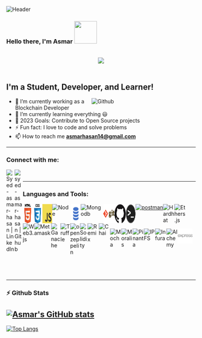 ![Header](./[https://www.ergonized.com/wp-content/uploads/2021/12/guide-on-hiring-blockchain-engineer-min.png])

### Hello there, I'm Asmar <img src="https://media.giphy.com/media/h8NnG7uDobXO576L0G/giphy.gif" width="60" height="60" />

<p align="center">
<br><img src="https://github.com/chiraag-kakar/chiraag-kakar/blob/master/hadder.gif" width="280px"><br><br>
</p>

## I'm a Student, Developer, and Learner!
<img width="55%" align="right" alt="Github" src="https://raw.githubusercontent.com/onimur/.github/master/.resources/git-header.svg" />

- 🔭 I’m currently working as a Blockchain Developer
- 🌱 I’m currently learning everything 😃
- 🥅 2023 Goals: Contribute to Open Source projects
- ⚡ Fun fact: I love to code and solve problems
- 📫 How to reach me **asmarhasan14@gmail.com**

---

### Connect with me:

[<img align="left" alt="Syed-asmar-hasan | LinkedIn" width="22px" src="https://cdn.jsdelivr.net/npm/simple-icons@v3/icons/linkedin.svg" />][linkedin]
[<img align="left" alt="syed-asmar-hasan | Github" width="22px" src="https://cdn.jsdelivr.net/npm/simple-icons@v3/icons/github.svg" />][github]

<br />

---

### Languages and Tools:

<div style="display: flex; flex-wrap:wrap;">
<!-- <img align="left" alt="Visual Studio Code" width="26px" src="https://raw.githubusercontent.com/github/explore/80688e429a7d4ef2fca1e82350fe8e3517d3494d/topics/visual-studio-code/visual-studio-code.png" /> -->
<img align="left" alt="HTML5" width="26px" src="https://raw.githubusercontent.com/github/explore/80688e429a7d4ef2fca1e82350fe8e3517d3494d/topics/html/html.png" />
<img align="left" alt="CSS3" width="26px" src="https://raw.githubusercontent.com/github/explore/80688e429a7d4ef2fca1e82350fe8e3517d3494d/topics/css/css.png" />
<img align="left" alt="JavaScript" width="26px" src="https://raw.githubusercontent.com/github/explore/80688e429a7d4ef2fca1e82350fe8e3517d3494d/topics/javascript/javascript.png" />
<!-- <img align="left" alt="React" width="26px" src="https://raw.githubusercontent.com/github/explore/80688e429a7d4ef2fca1e82350fe8e3517d3494d/topics/react/react.png" /> -->
<img align="left" alt="Node" width="50px" src="https://www.vectorlogo.zone/logos/nodejs/nodejs-ar21.svg" />
<img align="left" alt="SQL" width="26px" src="https://raw.githubusercontent.com/github/explore/80688e429a7d4ef2fca1e82350fe8e3517d3494d/topics/sql/sql.png" />
<img align="left" alt="Mongodb" width="60px" src="https://www.vectorlogo.zone/logos/mongodb/mongodb-ar21.svg" />
<img align="left" alt="Git" width="30px" src="https://raw.githubusercontent.com/github/explore/80688e429a7d4ef2fca1e82350fe8e3517d3494d/topics/git/git.png" />
<img align="left" alt="GitHub" width="30px" src="https://raw.githubusercontent.com/github/explore/78df643247d429f6cc873026c0622819ad797942/topics/github/github.png" />
<img align="left" alt="Terminal" width="26px" src="https://raw.githubusercontent.com/github/explore/80688e429a7d4ef2fca1e82350fe8e3517d3494d/topics/terminal/terminal.png" />
<a href="https://postman.com" target="_blank" rel="noreferrer"> <img src="https://www.vectorlogo.zone/logos/getpostman/getpostman-icon.svg" alt="postman" width="30" height="30"/> </a>
<img align="left" alt="Hardhat" width="30px" src="https://www.solodev.com/file/13466e21-dd2c-11ec-b9ad-0eaef3759f5f/Hardhat-Logo-Icon.png" />
<img align="left" alt="Ethers.js" width="30px" src="https://seeklogo.com/images/E/ethers-logo-D5B86204D8-seeklogo.com.png" />
<img align="left" alt="Web3.js" width="30px" src="https://raw.githubusercontent.com/web3/web3.js/1.x/assets/logo/web3js.jpg" />
<img align="left" alt="Metamask" width="45px" src="https://logolook.net/wp-content/uploads/2022/05/Metamask-Emblem.png" />
<img align="left" alt="Ganache" width="25px" src="https://seeklogo.com/images/G/ganache-logo-1EB72084A8-seeklogo.com.png" />
<img align="left" alt="Truffle" width="26px" src="https://seeklogo.com/images/T/truffle-logo-2DC7EBABF2-seeklogo.com.png" />
<img align="left" alt="openzeppelin" width="26px" src="https://www.solodev.com/file/3d5e1296-e69b-11ec-b9ad-0eaef3759f5f/OpenZeppelin-Logo-Icon.png" />
<img align="left" alt="Solidity" width="20px" src="https://upload.wikimedia.org/wikipedia/commons/thumb/9/98/Solidity_logo.svg/1200px-Solidity_logo.svg.png" />
<img align="left" alt="Remix" width="30px" src="https://repository-images.githubusercontent.com/59065830/b62be480-45d2-11ea-9989-803db0f9c44d" />
<img align="left" alt="Chai" width="30px" src="https://encrypted-tbn0.gstatic.com/images?q=tbn:ANd9GcSFgMVV1bmcm8dCSPE6Siajk-Uz2akHCiR9YWOv39XTd3QCfh88_F8W-MnZSgW2AlHSiP4&usqp=CAU" />

<a href="https://expressjs.com" target="_blank" rel="noreferrer"> <img src="https://raw.githubusercontent.com/devicons/devicon/master/icons/express/express-original-wordmark.svg" alt="express" width="40" height="40"/> </a>
<img align="left" alt="Mocha" width="30px" src="https://camo.githubusercontent.com/58045a79a69afea4cab1cea6def6d911fba3956cf5fd683addf41c032aa64088/68747470733a2f2f636c6475702e636f6d2f78465646784f696f41552e737667" />
<img align="left" alt="Moralis" width="30px" src="https://logosandtypes.com/wp-content/uploads/2022/03/Moralis.png" />
<img align="left" alt="Pinanta" width="30px" src="https://app.pinata.cloud/Pinnie.svg" />
<img align="left" alt="IPFS" width="30px" src="https://upload.wikimedia.org/wikipedia/commons/1/18/Ipfs-logo-1024-ice-text.png" />
<img align="left" alt="Infura" width="30px" src="https://s3.amazonaws.com/infura-blog-content/2020/01/infura_logo_black.png" />
<img align="left" alt="Alchemy" width="30px" src="https://avatars.githubusercontent.com/u/7953323?s=280&v=4" />
</div>

<br />
<br />
<br />

---

<!-- <details> -->
  <!-- <summary>:zap: Github Stats</summary> -->

### :zap: Github Stats

[![Asmar's GitHub stats](https://github-readme-stats.vercel.app/api?username=asmar10&show_icons=true&theme=tokyonight)](https://github.com/asmar10/github-readme-stats)
---

[![Top Langs](https://github-readme-stats.vercel.app/api/top-langs/?username=asmar10&show_icons=true&theme=tokyonight&layout=compact&hide=javascript)](https://github.com/asmar10/github-readme-stats)
<!-- </details> -->


[linkedin]: https://www.linkedin.com/in/syed-asmar-hasan
[github]: https://github.com/asmar10
[webdevplaylist]: https://www.youtube.com/playlist?list=PLkwxH9e_vrAJ0WbEsFA9W3I1W-g_BTsbt
[jsplaylist]: https://www.youtube.com/playlist?list=PLkwxH9e_vrALRJKu7wfXby3MKeflhTu6B
[cssplaylist]: https://www.youtube.com/playlist?list=PLkwxH9e_vrALSdvZuEh6gqQdmDoDIoqz4
[reactplaylist]: https://www.youtube.com/playlist?list=PLkwxH9e_vrAK4TdffpxKY3QGyHCpxFcQ0



<!-- <img height="120" alt="Thanks for visiting my profile" width="100%" src="https://github.com/dibyendu415/dibyendu415/blob/master/marquee.svg" /> -->
